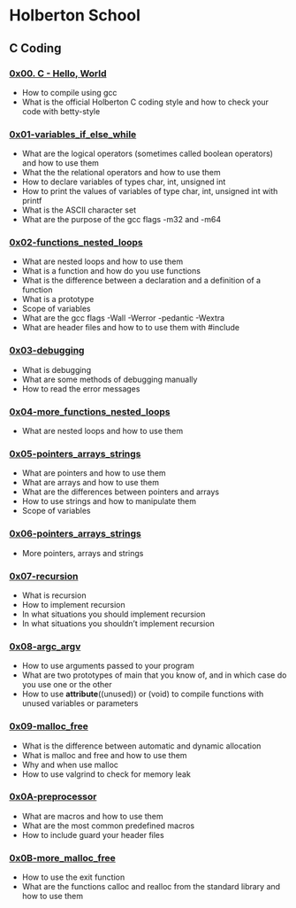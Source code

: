 # Holberton School #
## C Coding ##
### [0x00. C - Hello, World][1] ###
* How to compile using gcc
* What is the official Holberton C coding style and how to check your code with betty-style

### [0x01-variables_if_else_while][2] ###
* What are the logical operators (sometimes called boolean operators) and how to use them
* What the the relational operators and how to use them
* How to declare variables of types char, int, unsigned int
* How to print the values of variables of type char, int, unsigned int with printf
* What is the ASCII character set
* What are the purpose of the gcc flags -m32 and -m64

### [0x02-functions_nested_loops][3] ###
* What are nested loops and how to use them
* What is a function and how do you use functions
* What is the difference between a declaration and a definition of a function
* What is a prototype
* Scope of variables
* What are the gcc flags -Wall -Werror -pedantic -Wextra
* What are header files and how to to use them with #include

### [0x03-debugging][4] ###
* What is debugging
* What are some methods of debugging manually
* How to read the error messages

### [0x04-more_functions_nested_loops][5] ###
* What are nested loops and how to use them

### [0x05-pointers_arrays_strings][6] ###
* What are pointers and how to use them
* What are arrays and how to use them
* What are the differences between pointers and arrays
* How to use strings and how to manipulate them
* Scope of variables

### [0x06-pointers_arrays_strings][7] ###
* More pointers, arrays and strings

### [0x07-recursion][8] ###
* What is recursion
* How to implement recursion
* In what situations you should implement recursion
* In what situations you shouldn’t implement recursion

### [0x08-argc_argv][9] ###
* How to use arguments passed to your program
* What are two prototypes of main that you know of, and in which case do you use one or the other
* How to use __attribute__((unused)) or (void) to compile functions with unused variables or parameters

### [0x09-malloc_free][10] ###
* What is the difference between automatic and dynamic allocation
* What is malloc and free and how to use them
* Why and when use malloc
* How to use valgrind to check for memory leak

### [0x0A-preprocessor][11] ###
* What are macros and how to use them
* What are the most common predefined macros
* How to include guard your header files

### [0x0B-more_malloc_free][12] ###
* How to use the exit function
* What are the functions calloc and realloc from the standard library and how to use them



[1]: https://github.com/Criptograma-1/hex-c-coding/blob/main/0x00-hello_world/ "0x00"
[2]: https://github.com/Criptograma-1/hex-c-coding/blob/main/0x01-variables_if_else_while "0x01"
[3]: https://github.com/Criptograma-1/hex-c-coding/blob/main/0x02-functions_nested_loops "0x02"
[4]: https://github.com/Criptograma-1/hex-c-coding/blob/main/0x03-debugging/ "0x03"
[5]: https://github.com/Criptograma-1/hex-c-coding/blob/main/0x04-more_functions_nested_loops/ "0x04"
[6]: https://github.com/Criptograma-1/hex-c-coding/blob/main/0x05-pointers_arrays_strings/ "0x05"
[7]: https://github.com/Criptograma-1/hex-c-coding/blob/main/0x06-pointers_arrays_strings/ "0x06"
[8]: https://github.com/Criptograma-1/hex-c-coding/blob/main/0x07-recursion/ "0x07"
[9]: https://github.com/Criptograma-1/hex-c-coding/blob/main/0x08-argc_argv/ "0x08"
[10]: https://github.com/Criptograma-1/hex-c-coding/blob/main/0x09-malloc_free/ "0x09"
[11]: https://github.com/Criptograma-1/hex-c-coding/blob/main/0x0A-preprocessor/ "0x0A"
[12]: https://github.com/Criptograma-1/hex-c-coding/blob/main/0x0B-more_malloc_free/ "0x0B"
